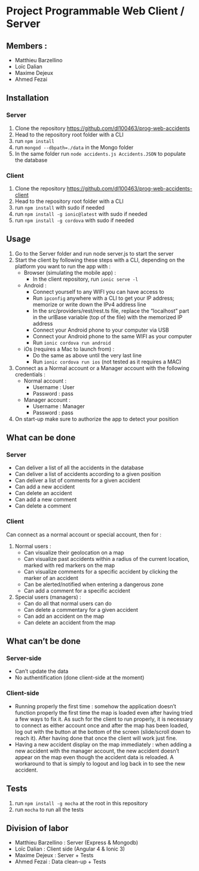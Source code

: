 # Project Programmable Web Client / Server

## Members : <br>
- Matthieu Barzellino <br>
- Loïc Dalian <br>
- Maxime Dejeux <br>
- Ahmed Fezai <br>

## Installation

### Server

1. Clone the repository https://github.com/dl100463/prog-web-accidents
2. Head to the repository root folder with a CLI
3. run `npm install`
4. run `mongod --dbpath=./data` in the Mongo folder
5. In the same folder run `node accidents.js Accidents.JSON` to populate the database

### Client

1. Clone the repository https://github.com/dl100463/prog-web-accidents-client
2. Head to the repository root folder with a CLI
3. run `npm install` with sudo if needed
4. run `npm install -g ionic@latest` with sudo if needed
5. run `npm install -g cordova` with sudo if needed

## Usage 

1. Go to the Server folder and run node server.js to start the server
2. Start the client by following these steps with a CLI, depending on the platform you want to run the app with :
   + Browser (simulating the mobile app) :
      - In the client repository, run `ionic serve -l`
   + Android :
      - Connect yourself to any WIFI you can have access to
      - Run `ipconfig` anywhere with a CLI to get your IP address; memorize or write down the IPv4 address line
      - In the src/providers/rest/rest.ts file, replace the “localhost” part in the urlBase variable (top of the file) with the memorized IP address
      - Connect your Android phone to your computer via USB
      - Connect your Android phone to the same WIFI as your computer
      - Run `ionic cordova run android`
   + iOs (requires a Mac to launch from) :
      - Do the same as above until the very last line
      - Run `ionic cordova run ios` (not tested as it requires a MAC)
3. Connect as a Normal account or a Manager account with the following credentials :
   + Normal account :
      - Username : User
      - Password : pass
   + Manager account :
      - Username : Manager
      - Password : pass
4. On start-up make sure to authorize the app to detect your position

## What can be done

### Server

- Can deliver a list of all the accidents in the database
- Can deliver a list of accidents according to a given position
- Can deliver a list of comments for a given accident
- Can add a new accident
- Can delete an accident
- Can add a new comment
- Can delete a comment

### Client

Can connect as a normal account or special account, then for :
1. Normal users :
   + Can visualize their geolocation on a map
   + Can visualize past accidents within a radius of the current location, marked with red markers on the map
   + Can visualize comments for a specific accident by clicking the marker of an accident
   + Can be alerted/notified when entering a dangerous zone
   + Can add a comment for a specific accident
2. Special users (managers) :
   + Can do all that normal users can do
   + Can delete a commentary for a given accident
   + Can add an accident on the map
   + Can delete an accident from the map
   
## What can’t be done

### Server-side

- Can’t update the data
- No authentification (done client-side at the moment)

### Client-side

- Running properly the first time : somehow the application doesn’t function properly the first time the map is loaded even after having tried a few ways to fix it. As such for the client to run properly, it is necessary to connect as either account once and after the map has been loaded, log out with the button at the bottom of the screen (slide/scroll down to reach it). After having done that once the client will work just fine.
- Having a new accident display on the map immediately : when adding a new accident with the manager account, the new accident doesn’t appear on the map even though the accident data is reloaded. A workaround to that is simply to logout and log back in to see the new accident.

## Tests

1. run `npm install -g mocha` at the root in this repository
2. run `mocha` to run all the tests

## Division of labor

- Matthieu Barzellino : Server (Express & Mongodb)
- Loïc Dalian : Client side (Angular 4 & Ionic 3)
- Maxime Dejeux : Server + Tests
- Ahmed Fezai : Data clean-up + Tests
